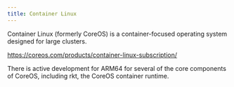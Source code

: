 ```yaml
---
title: Container Linux
---
```

Container Linux (formerly CoreOS) is a container-focused
operating system designed for large clusters.

https://coreos.com/products/container-linux-subscription/

There is active development for ARM64 for several
of the core components of CoreOS, including rkt, the
CoreOS container runtime.


